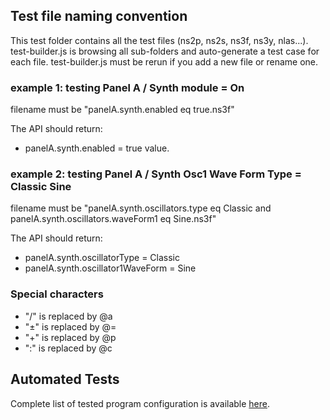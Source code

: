 
## Test file naming convention

This test folder contains all the test files (ns2p, ns2s, ns3f, ns3y, nlas...). test-builder.js is browsing all sub-folders and auto-generate a test case for each file. test-builder.js must be rerun if you add a new file or rename one.

### example 1: testing Panel A / Synth module = On

filename must be "panelA.synth.enabled eq true.ns3f"

The API should return:
 - panelA.synth.enabled = true value.

### example 2: testing Panel A / Synth Osc1 Wave Form Type = Classic Sine

filename must be "panelA.synth.oscillators.type eq Classic and panelA.synth.oscillators.waveForm1 eq Sine.ns3f"

The API should return:
- panelA.synth.oscillatorType = Classic
- panelA.synth.oscillator1WaveForm = Sine

### Special characters
- "/" is replaced by @a
- "±" is replaced by @=
- "+" is replaced by @p
- ":" is replaced by @c

## Automated Tests
Complete list of tested program configuration is available [here](./docs/test-result.md).


